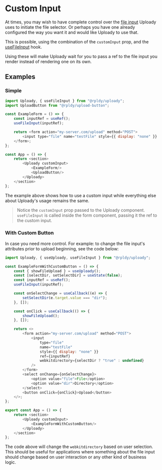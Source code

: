 # Custom Input

At times, you may wish to have complete control over the [file input](https://developer.mozilla.org/en-US/docs/Web/HTML/Element/input/file) Uploady uses to initiate the file selector.
Or perhaps you have one already configured the way you want it and would like Uploady to use that.

This is possible, using the combination of the `customInput` prop, and the [useFileInput](https://github.com/rpldy/react-uploady/tree/master/packages/ui/uploady#useFileInput) hook.

Using these will make Uploady wait for you to pass a ref to the file input you render instead of rendering one on its own.

## Examples

### Simple 

```javascript
import Uploady, { useFileInput } from "@rpldy/uploady";
import UploadButton from "@rpldy/upload-button";

const ExampleForm = () => {
    const inputRef = useRef();
    useFileInput(inputRef);

    return <form action="my-server.com/upload" method="POST">
        <input type="file" name="testFile" style={{ display: "none" }} ref={inputRef}/>
    </form>;
};

const App = () => {
    return <section>
        <Uploady customInput>
            <ExampleForm/>
            <UploadButton/>
        </Uploady>
    </section>
};
```

The example above shows how to use a custom input while everything else about Uploady's usage remains the same.

> Notice the `customInput` prop passed to the Uploady component.
> `useFileInput` is called inside the form component, passing it the ref to the custom input.

### With Custom Button

In case you need more control. For example: to change the file input's attributes prior to upload beginning, see the code below:

```javascript
import Uploady, { useUploady, useFileInput } from "@rpldy/uploady";

const ExampleFormWithCustomButton = () => {
    const { showFileUpload } = useUploady();
    const [selectDir, setSelectDir] = useState(false);
    const inputRef = useRef();
    useFileInput(inputRef);

    const onSelectChange = useCallback((e) => {
        setSelectDir(e.target.value === "dir");
    }, []);

    const onClick = useCallback(() => {
        showFileUpload();
    }, []);

    return <>
        <form action="my-server.com/upload" method="POST">
            <input
                type="file"
                name="testFile"
                style={{ display: "none" }}
                ref={inputRef}
                webkitdirectory={selectDir ? "true" : undefined}
            />
        </form>
        <select onChange={onSelectChange}>
            <option value="file">File</option>
            <option value="dir">Directory</option>
        </select>
        <button onClick={onClick}>Upload</button>
    </>;
};

export const App = () => {
    return <section>
        <Uploady customInput>
            <ExampleFormWithCustomButton/>
        </Uploady>
    </section>
};
```

The code above will change the `webkitdirectory` based on user selection. 
This should be useful for applications where something about the file input should change based on user interaction or any other kind of business logic.  

